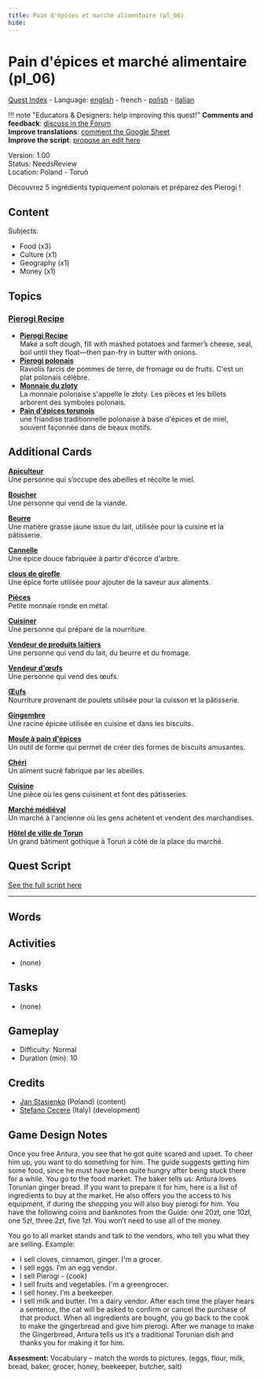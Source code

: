 ```yaml
---
title: Pain d'épices et marché alimentaire (pl_06)
hide:
---
```


# Pain d'épices et marché alimentaire (pl_06)
[Quest Index](./index.fr.md) - Language: [english](./pl_06.md) - french - [polish](./pl_06.pl.md) - [italian](./pl_06.it.md)

!!! note "Educators & Designers: help improving this quest!"
    **Comments and feedback**: [discuss in the Forum](https://antura.discourse.group/t/pl-06-gingerbread-food-market/37/1)  
    **Improve translations**: [comment the Google Sheet](https://docs.google.com/spreadsheets/d/1FPFOy8CHor5ArSg57xMuPAG7WM27-ecDOiU-OmtHgjw/edit?gid=1211829352#gid=1211829352)  
    **Improve the script**: [propose an edit here](https://github.com/vgwb/Antura/blob/main/Assets/_discover/_quests/PL_06%20Torun%20Market/PL_06%20Torun%20Market%20-%20Yarn%20Script.yarn)  

Version: 1.00  
Status: NeedsReview  
Location: Poland - Toruń

Découvrez 5 ingrédients typiquement polonais et préparez des Pierogi !

## Content
Subjects: 

  - Food (x3)
  - Culture (x1)
  - Geography (x1)
  - Money (x1)

## Topics
### [Pierogi Recipe](../topics/index.md#pierogi)

  - **[Pierogi Recipe](../cards/index.md#pierogi_recipe)**  
    Make a soft dough, fill with mashed potatoes and farmer’s cheese, seal, boil until they float—then pan-fry in butter with onions.  
  - **[Pierogi polonais](../cards/index.md#pierogi)**  
    Raviolis farcis de pommes de terre, de fromage ou de fruits. C'est un plat polonais célèbre.  
  - **[Monnaie du zloty](../cards/index.md#currency_zloty)**  
    La monnaie polonaise s'appelle le złoty. Les pièces et les billets arborent des symboles polonais.  
  - **[Pain d'épices torunois](../cards/index.md#gingerbread)**  
    une friandise traditionnelle polonaise à base d'épices et de miel, souvent façonnée dans de beaux motifs.  

## Additional Cards
**[Apiculteur](../cards/index.md#beekeeper)**  
Une personne qui s’occupe des abeilles et récolte le miel.  

**[Boucher](../cards/index.md#butcher)**  
Une personne qui vend de la viande.  

**[Beurre](../cards/index.md#butter)**  
Une matière grasse jaune issue du lait, utilisée pour la cuisine et la pâtisserie.  

**[Cannelle](../cards/index.md#cinnamon)**  
Une épice douce fabriquée à partir d'écorce d'arbre.  

**[clous de girofle](../cards/index.md#cloves)**  
Une épice forte utilisée pour ajouter de la saveur aux aliments.  

**[Pièces](../cards/index.md#coins)**  
Petite monnaie ronde en métal.  

**[Cuisiner](../cards/index.md#cook)**  
Une personne qui prépare de la nourriture.  

**[Vendeur de produits laitiers](../cards/index.md#dairy_vendor)**  
Une personne qui vend du lait, du beurre et du fromage.  

**[Vendeur d'œufs](../cards/index.md#egg_vendor)**  
Une personne qui vend des œufs.  

**[Œufs](../cards/index.md#eggs)**  
Nourriture provenant de poulets utilisée pour la cuisson et la pâtisserie.  

**[Gingembre](../cards/index.md#ginger)**  
Une racine épicée utilisée en cuisine et dans les biscuits.  

**[Moule à pain d'épices](../cards/index.md#gingerbread_mold)**  
Un outil de forme qui permet de créer des formes de biscuits amusantes.  

**[Chéri](../cards/index.md#honey)**  
Un aliment sucré fabriqué par les abeilles.  

**[Cuisine](../cards/index.md#kitchen)**  
Une pièce où les gens cuisinent et font des pâtisseries.  

**[Marché médiéval](../cards/index.md#medieval_market)**  
Un marché à l'ancienne où les gens achètent et vendent des marchandises.  

**[Hôtel de ville de Torun](../cards/index.md#torun_town_hall)**  
Un grand bâtiment gothique à Toruń à côté de la place du marché.  

## Quest Script

[See the full script here](./pl_06-script.fr.md)

---

## Words
## Activities
- (none)

## Tasks
- (none)
## Gameplay
- Difficulty: Normal
- Duration (min): 10
## Credits
- [Jan Stasienko](mailto:jan.stasienko@dsw.edu.pl) (Poland) (content)
- [Stefano Cecere](https://stefanocecere.com) (Italy) (development)

## Game Design Notes

Once you free Antura, you see that he got quite scared and upset. To cheer him up, you want to do something for him. The guide suggests getting him some food, since he must have been quite hungry after being stuck there for a while. You go to the food market.
The baker tells us: Antura loves Torunian ginger bread. If you want to prepare it for him, here is a list of ingredients to buy at the market. He also offers you the access to his equipment, if during the shopping you will also buy pierogi for him. You have the following coins and banknotes from the Guide: one 20zł, one 10zł, one 5zł, three 2zł, five 1zł. You won’t need to use all of the money.

You go to all market stands and talk to the vendors, who tell you what they are selling.
Example:

- I sell cloves, cinnamon, ginger. I'm a grocer.
- I sell eggs. I’m an egg vendor.
- I sell Pierogi - (cook)
- I sell fruits and vegetables. I'm a greengrocer.
- I sell honey. I’m a beekeeper.
- I sell milk and butter. I’m a dairy vendor.
After each time the player hears a sentence, the cat will be asked to confirm or cancel the purchase of that product.
When all ingredients are bought, you go back to the cook to make the gingerbread and give him pierogi.
After we manage to make the Gingerbread, Antura tells us it’s a traditional Torunian dish and thanks you for making it for him.

**Assesment:**
Vocabulary – match the words to pictures. (eggs, flour, milk, bread, baker, grocer, honey, beekeeper, butcher, salt)

